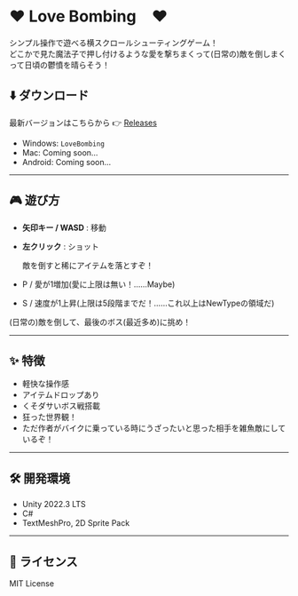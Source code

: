 # ❤️ Love Bombing　❤️

シンプル操作で遊べる横スクロールシューティングゲーム！  
どこかで見た魔法子で押し付けるような愛を撃ちまくって(日常の)敵を倒しまくって日頃の鬱憤を晴らそう！

## ⬇️ ダウンロード
最新バージョンはこちらから 👉 [Releases](https://github.com/siro200x/GamePro.git)

- Windows: `LoveBombing`
- Mac: Coming soon...
- Android: Coming soon...

---

## 🎮 遊び方
- **矢印キー / WASD** : 移動  
- **左クリック** : ショット

  敵を倒すと稀にアイテムを落とすぞ！
- P / 愛が1増加(愛に上限は無い！……Maybe)
- S / 速度が1上昇(上限は5段階までだ！……これ以上はNewTypeの領域だ)  

(日常の)敵を倒して、最後のボス(最近多め)に挑め！

---

## ✨ 特徴
- 軽快な操作感
- アイテムドロップあり
- くそダサいボス戦搭載
- 狂った世界観！
- ただ作者がバイクに乗っている時にうざったいと思った相手を雑魚敵にしているぞ！

---

## 🛠️ 開発環境
- Unity 2022.3 LTS
- C#  
- TextMeshPro, 2D Sprite Pack

---

## 📄 ライセンス
MIT License
